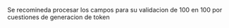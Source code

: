 Se recomineda procesar los campos para su validacion de 100 en 100 por cuestiones de generacion de token
